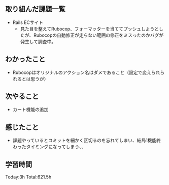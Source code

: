 ## 取り組んだ課題一覧
- Rails ECサイト
  - 見た目を整えてRubocop、フォーマッターを当ててプッシュしようとしたが、Rubocopの自動修正が走らない範囲の修正をミスったのかバグが発生して調査中。
  
## わかったこと
- Rubocopはオリジナルのアクション名はダメであること（設定で変えられられるとは思うが）

## 次やること
- カート機能の追加
  
## 感じたこと
- 課題やっているとコミットを細かく区切るのを忘れてしまい、結局1機能終わったタイミングになってしまう、、
  
## 学習時間
Today:3h
Total:621.5h
